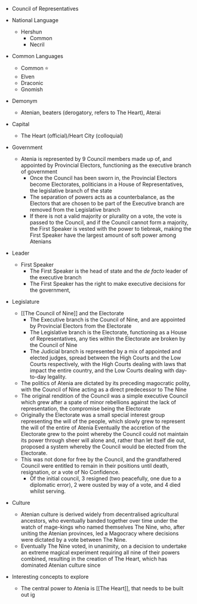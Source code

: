 - Council of Representatives
- National Language
	- Hershun
		- Common
		- Necril
- Common Languages
	- Common ⭐
	- Elven
	- Draconic
	- Gnomish
- Demonym
	- Atenian, beaters (derogatory, refers to The Heart), Aterai
- Capital
	- The Heart (official)/Heart City (colloquial)
- Government
	- Atenia is represented by 9 Council members made up of, and appointed by Provincial Electors, functioning as the executive branch of government
		- Once the Council has been sworn in, the Provincial Electors become Electorates, politicians in a House of Representatives, the legislative branch of the state
		- The separation of powers acts as a counterbalance, as the Electors that are chosen to be part of the Executive branch are removed from the Legislative branch
		- If there is not a valid majority or plurality on a vote, the vote is passed to the Council, and if the Council cannot form a majority, the First Speaker is vested with the power to tiebreak, making the First Speaker have the largest amount of soft power among Atenians
- Leader
	- First Speaker
		- The First Speaker is the head of state and the *de facto* leader of the executive branch
		- The First Speaker has the right to make executive decisions for the government, 
- Legislature
	- [[The Council of Nine]] and the Electorate
		- The Executive branch is the Council of Nine, and are appointed by Provincial Electors from the Electorate
		- The Legislative branch is the Electorate, functioning as a House of Representatives, any ties within the Electorate are broken by the Council of Nine
		- The Judicial branch is represented by a mix of appointed and elected judges, spread between the High Courts and the Low Courts respectively, with the High Courts dealing with laws that impact the entire country, and the Low Courts dealing with day-to-day legality.
	- The politics of Atenia are dictated by its preceding magocratic polity, with the Council of Nine acting as a direct predecessor to The Nine
	- The original rendition of the Council was a simple executive Council which grew after a spate of minor rebellions against the lack of representation, the compromise being the Electorate
	- Originally the Electorate was a small special interest group representing the will of the people, which slowly grew to represent the will of the entire of Atenia
	  Eventually the accretion of the Electorate grew to the point whereby the Council could not maintain its power through sheer will alone and, rather than let itself die out, proposed a system whereby the Council would be elected from the Electorate.
	- This was not done for free by the Council, and the grandfathered Council were entitled to remain in their positions until death, resignation, or a vote of No Confidence.
		- Of the initial council, 3 resigned (two peacefully, one due to a diplomatic error), 2 were ousted by way of a vote, and 4 died whilst serving.
- Culture
	- Atenian culture is derived widely from decentralised agricultural ancestors, who eventually banded together over time under the watch of mage-kings who named themselves The Nine, who, after uniting the Atenian provinces, led a Magocracy where decisions were dictated by a vote between The Nine.
	- Eventually The Nine voted, in unanimity, on a decision to undertake an extreme magical experiment requiring all nine of their powers combined, resulting in the creation of The Heart, which has dominated Atenian culture since

- Interesting concepts to explore
	- The central power to Atenia is [[The Heart]], that needs to be built out ig
